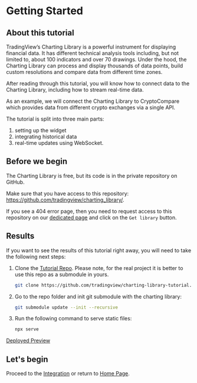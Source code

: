 # Getting Started

## About this tutorial

TradingView’s Charting Library is a powerful instrument for displaying financial data. It has different technical analysis tools including, but not limited to, about 100 indicators and over 70 drawings. Under the hood, the Charting Library can process and display thousands of data points, build custom resolutions and compare data from different time zones.

After reading through this tutorial, you will know how to connect data to the Charting Library, including how to stream real-time data.

As an example, we will connect the Charting Library to CryptoCompare which provides data from different crypto exchanges via a single API.

The tutorial is split into three main parts:

1) setting up the widget
2) integrating historical data
3) real-time updates using WebSocket.

## Before we begin

The Charting Library is free, but its code is in the private repository on GitHub.

Make sure that you have access to this repository: <https://github.com/tradingview/charting_library/>.

If you see a 404 error page, then you need to request access to this repository on our [dedicated page](https://tradingview.com/HTML5-stock-forex-bitcoin-charting-library/?feature=technical-analysis-charts) and click on the `Get library` button.

## Results

If you want to see the results of this tutorial right away, you will need to take the following next steps:

1. Clone the [Tutorial Repo][tutorial-repo-url]. Please note, for the real project it is better to use this repo as a submodule in yours.

    ```bash
    git clone https://github.com/tradingview/charting-library-tutorial.git
    ```

1. Go to the repo folder and init git submodule with the charting library:

    ```bash
    git submodule update --init --recursive
    ```

1. Run the following command to serve static files:

    ```bash
    npx serve
    ```

[Deployed Preview][demo-url]

## Let's begin

Proceed to the [Integration](integration.md) or return to [Home Page](home.md).

[tutorial-repo-url]: https://github.com/tradingview/charting-library-tutorial
[demo-url]: https://charting-library.tradingview.com/index.html
